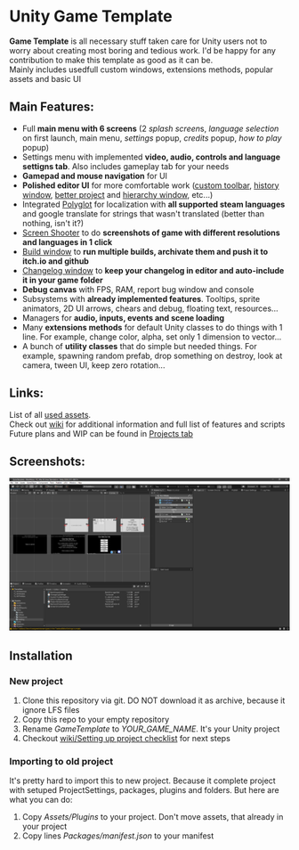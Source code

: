 # Unity Game Template
**Game Template** is all necessary stuff taken care for Unity users not to worry about creating most boring and tedious work. I'd be happy for any contribution to make this template as good as it can be.  
Mainly includes usedfull custom windows, extensions methods, popular assets and basic UI


## Main Features:
 * Full **main menu with 6 screens** (2 *splash screen*s, *language selection* on first launch, main menu, *settings* popup, *credits* popup, *how to play* popup)
 * Settings menu with implemented **video, audio, controls and language settigns tab**. Also includes gameplay tab for your needs
 * **Gamepad and mouse navigation** for UI
 * **Polished editor UI** for more comfortable work ([custom toolbar](https://github.com/Team-on/CustomToolbar), [history window](https://github.com/Team-on/unity-history-window), [better project](https://github.com/Team-on/ProjectWindowDetails) and [hierarchy window](https://github.com/truongnguyentungduy/hierarchy-2), etc...)
 * Integrated [Polyglot](https://github.com/agens-no/PolyglotUnity) for localization with **all supported steam languages** and google translate for strings that wasn't translated (better than nothing, isn't it?)
 * [Screen Shooter](https://github.com/Team-on/UnityScreenShooter) to do **screenshots of game with different resolutions and languages in 1 click**
 * [Build window](https://github.com/Team-on/UnityBuildManager) to **run multiple builds, archivate them and push it to itch.io and github**
 * [Changelog window](https://github.com/Team-on/UnityBuildManager) to **keep your changelog in editor and auto-include it in your game folder**
 * **Debug canvas** with FPS, RAM, report bug window and console
 * Subsystems with **already implemented features**. Tooltips, sprite animators, 2D UI arrows, chears and debug, floating text, resources...
 * Managers for **audio, inputs, events and scene loading**
 * Many **extensions methods** for default Unity classes to do things with 1 line. For example, change color, alpha, set only 1 dimension to vector...
 * A bunch of **utility classes** that do simple but needed things. For example, spawning random prefab, drop something on destroy, look at camera, tween UI, keep zero rotation...


## Links:
List of all [used assets](https://github.com/Team-on/UnityGameTemplate/wiki/Used-assets).  
Check out [wiki](https://github.com/Team-on/UnityGameTemplate/wiki) for additional information and full list of features and scripts
Future plans and WIP can be found in [Projects tab](https://github.com/Team-on/UnityGameTemplate/projects/1)


## Screenshots:
![Screenshot1](Screenshots/Template/GameTemplate_1.png)  


## Installation
### New project
 1) Clone this repository via git. DO NOT download it as archive, because it ignore LFS files
 2) Copy this repo to your empty repository
 3) Rename *GameTemplate* to *YOUR_GAME_NAME*. It's your Unity project
 4) Checkout [wiki/Setting up project checklist](https://github.com/Team-on/UnityGameTemplate/wiki/Setting-up-project-checklist-&-Before-build-checklist) for next steps
### Importing to old project
It's pretty hard to import this to new project. Because it complete project with setuped ProjectSettings, packages, plugins and folders. But here are what you can do:
 1) Copy *Assets/Plugins* to your project. Don't move assets, that already in your project
 2) Copy lines *Packages/manifest.json* to your manifest
